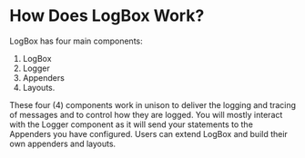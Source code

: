 # How Does LogBox Work?

LogBox has four main components:

1. LogBox
2. Logger
3. Appenders
4. Layouts.&#x20;

These four (4) components work in unison to deliver the logging and tracing of messages and to control how they are logged. You will mostly interact with the Logger component as it will send your statements to the Appenders you have configured. Users can extend LogBox and build their own appenders and layouts.
